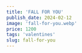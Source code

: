 ```yaml
---
title: 'FALL FOR YOU'
publish_date: 2024-02-12
image: 'fall-for-you.webp'
price: 1200
tags: 'valentines'
slug: fall-for-you
---
```

